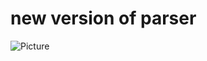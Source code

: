 # new version of parser

![Picture](https://www.plantuml.com/plantuml/proxy?cache=no&src=https://raw.githubusercontent.com/Kris465/Pars/main/diagram.puml)